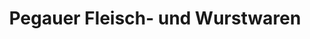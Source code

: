 ---
title: "Pegauer Fleisch- und Wurstwaren"
url: /pegau/pegauer-fleisch-und-wurstwaren-schulstrasse/
shop: Metzgerei
---